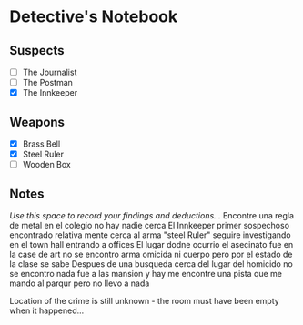 # Detective's Notebook

## Suspects
- [ ] The Journalist
- [ ] The Postman
- [x] The Innkeeper

## Weapons
- [x] Brass Bell
- [x] Steel Ruler
- [ ] Wooden Box

## Notes
*Use this space to record your findings and deductions...*
Encontre una regla de metal en el colegio no hay nadie cerca 
El Innkeeper primer sospechoso encontrado relativa mente cerca al arma "steel Ruler" seguire investigando en el town hall entrando a offices
El lugar dodne ocurrio el asecinato fue en la case de art no se encontro arma omicida ni cuerpo pero por el estado de la clase se sabe
Despues de una busqueda cerca del lugar del homicido no se encontro nada fue a las mansion y hay me encontre una pista que me mando al parqur pero no llevo a nada 

Location of the crime is still unknown - the room must have been empty when it happened...
